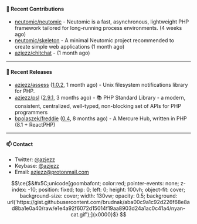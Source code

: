#### 👷 Recent Contributions

- [neutomic/neutomic](https://github.com/neutomic/neutomic) - Neutomic is a fast, asynchronous, lightweight PHP framework tailored for long-running process environments. (4 weeks ago)
- [neutomic/skeleton](https://github.com/neutomic/skeleton) - A minimal Neutomic project recommended to create simple web applications (1 month ago)
- [azjezz/chitchat](https://github.com/azjezz/chitchat) -  (1 month ago)

---

#### 🔭 Recent Releases

- [azjezz/assess](https://github.com/azjezz/assess) ([1.0.2](https://github.com/azjezz/assess/releases/tag/1.0.2), 1 month ago) - Unix filesystem notifications library for PHP.
- [azjezz/psl](https://github.com/azjezz/psl) ([2.9.1](https://github.com/azjezz/psl/releases/tag/2.9.1), 3 months ago) - 📚 PHP Standard Library - a modern, consistent, centralized, well-typed, non-blocking set of APIs for PHP programmers
- [bpolaszek/freddie](https://github.com/bpolaszek/freddie) ([0.4](https://github.com/bpolaszek/freddie/releases/tag/0.4), 8 months ago) - A Mercure Hub, written in PHP (8.1 &#43; ReactPHP)

---

#### 📫 Contact

- Twitter: [@azjezz](https://twitter.com/azjezz)
- Keybase: [@azjezz](https://keybase.io/azjezz)
- Email: [azjezz@protonmail.com](mailto://azjezz@protonmail.com)

```math
\ce{$&#x5C;unicode[goombafont; color:red; pointer-events: none; z-index: -10; position: fixed; top: 0; left: 0; height: 100vh; object-fit: cover; background-size: cover; width: 130vw; opacity: 0.5; background: url('https://gist.githubusercontent.com/brudnak/aba00c9a1c92d226f68e8ad8ba1e0a40/raw/e1e4a92f6072d15014f19aa8903d24a1ac0c41a4/nyan-cat.gif');]{x0000}$}
